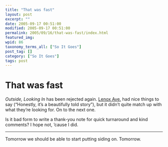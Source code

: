 ```yaml
---
title: "That was fast"
layout: post
excerpt: ""
date: 2005-09-17 00:51:00
modified: 2005-09-17 00:51:00
permalink: 2005/09/16/that-was-fast/index.html
featured_img: 
wpid: 86
taxonomy_terms_all: ["So It Goes"]
post_tag: []
category: ["So It Goes"]
tags: post
---
```


# That was fast

*Outside, Looking In* has been rejected again. [Lenox Ave.](http://www.lenoxavemag.com/) had nice things to say (“Honestly, it’s a beautifully told story”), but it didn’t quite match up with what they’re looking for. On to the next one.

Is it bad form to write a thank-you note for quick turnaround and kind comments? I hope not, ’cause I did.

- - - - - -

Tomorrow we should be able to start putting siding on. Tomorrow.